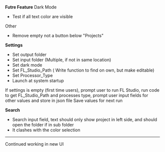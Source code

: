 **Futre Feature**
Dark Mode
- Test if all text color are visible


Other
- Remove empty not a button below "Projects"


**Settings**
- Set output folder 
- Set input folder (Multiple, if not in same location)
- Set dark mode
- Set FL_Studio_Path ( Write function to find on own, but make editable)
- Set Processor_Type
-  Launch at system startup

If settings is empty (first time users), prompt user to run FL Studio, run code to get FL_Studio_Path and processes type, prompt user input fields for other values and store in json file
Save values for next run

**Search**
- Search input field, text should only show project in left side, and should open the folder if in sub folder
- It clashes with the color selection

---
Continued working in new UI
